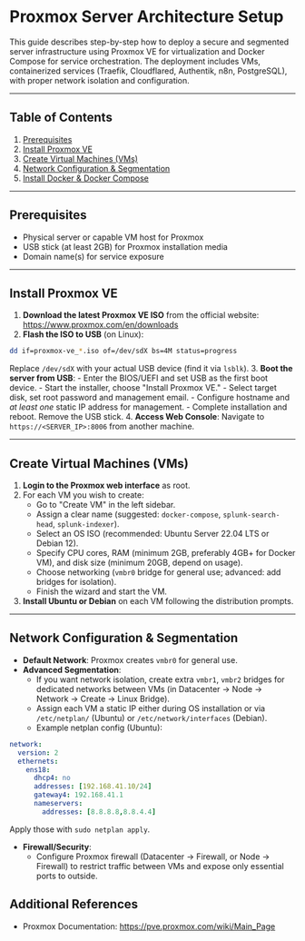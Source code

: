 # Proxmox Server Architecture Setup

This guide describes step-by-step how to deploy a secure and segmented server infrastructure using Proxmox VE for virtualization and Docker Compose for service orchestration. The deployment includes VMs, containerized services (Traefik, Cloudflared, Authentik, n8n, PostgreSQL), with proper network isolation and configuration.

***

## Table of Contents

1. [Prerequisites](#prerequisites)
2. [Install Proxmox VE](#install-proxmox-ve)
3. [Create Virtual Machines (VMs)](#create-virtual-machines-vms)
4. [Network Configuration \& Segmentation](#network-configuration-&-segmentation)
5. [Install Docker \& Docker Compose](#install-docker--docker-compose)
***

## Prerequisites

- Physical server or capable VM host for Proxmox
- USB stick (at least 2GB) for Proxmox installation media
- Domain name(s) for service exposure
***

## Install Proxmox VE

1. **Download the latest Proxmox VE ISO** from the official website: https://www.proxmox.com/en/downloads
2. **Flash the ISO to USB** (on Linux):

```bash
dd if=proxmox-ve_*.iso of=/dev/sdX bs=4M status=progress
```

Replace `/dev/sdX` with your actual USB device (find it via `lsblk`).
3. **Boot the server from USB**:
    - Enter the BIOS/UEFI and set USB as the first boot device.
    - Start the installer, choose "Install Proxmox VE."
    - Select target disk, set root password and management email.
    - Configure hostname and *at least one* static IP address for management.
    - Complete installation and reboot. Remove the USB stick.
4. **Access Web Console**: Navigate to `https://<SERVER_IP>:8006` from another machine.

***

## Create Virtual Machines (VMs)

1. **Login to the Proxmox web interface** as root.
2. For each VM you wish to create:
    - Go to "Create VM" in the left sidebar.
    - Assign a clear name (suggested: `docker-compose`, `splunk-search-head`, `splunk-indexer`).
    - Select an OS ISO (recommended: Ubuntu Server 22.04 LTS or Debian 12).
    - Specify CPU cores, RAM (minimum 2GB, preferably 4GB+ for Docker VM), and disk size (minimum 20GB, depend on usage).
    - Choose networking (`vmbr0` bridge for general use; advanced: add bridges for isolation).
    - Finish the wizard and start the VM.
3. **Install Ubuntu or Debian** on each VM following the distribution prompts.

***

## Network Configuration \& Segmentation

- **Default Network**: Proxmox creates `vmbr0` for general use.
- **Advanced Segmentation**:
    - If you want network isolation, create extra `vmbr1`, `vmbr2` bridges for dedicated networks between VMs (in Datacenter → Node → Network → Create → Linux Bridge).
    - Assign each VM a static IP either during OS installation or via `/etc/netplan/` (Ubuntu) or `/etc/network/interfaces` (Debian).
    - Example netplan config (Ubuntu):

```yaml
network:
  version: 2
  ethernets:
    ens18:
      dhcp4: no
      addresses: [192.168.41.10/24]
      gateway4: 192.168.41.1
      nameservers:
        addresses: [8.8.8.8,8.8.4.4]
```

Apply those with `sudo netplan apply`.
- **Firewall/Security**:
    - Configure Proxmox firewall (Datacenter → Firewall, or Node → Firewall) to restrict traffic between VMs and expose only essential ports to outside.


## Additional References

- Proxmox Documentation: https://pve.proxmox.com/wiki/Main_Page

